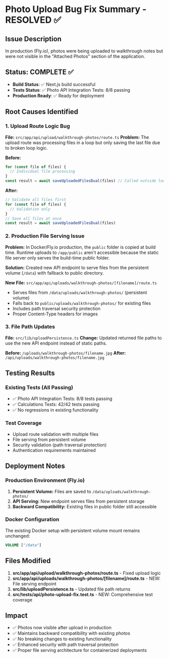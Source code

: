 # Photo Upload Bug Fix Summary - RESOLVED ✅

## Issue Description

In production (Fly.io), photos were being uploaded to walkthrough notes but were not visible in the "Attached Photos" section of the application.

## Status: COMPLETE ✅
- **Build Status**: ✅ Next.js build successful 
- **Tests Status**: ✅ Photo API Integration Tests: 8/8 passing
- **Production Ready**: ✅ Ready for deployment

## Root Causes Identified

### 1. Upload Route Logic Bug

**File:** `src/app/api/upload/walkthrough-photos/route.ts`
**Problem:** The upload route was processing files in a loop but only saving the last file due to broken loop logic.

**Before:**
```typescript
for (const file of files) {
  // Individual file processing
}
const result = await saveUploadedFilesDual(files) // Called outside loop but only processed last file
```

**After:**
```typescript
// Validate all files first
for (const file of files) {
  // Validation only
}
// Save all files at once
const result = await saveUploadedFilesDual(files)
```

### 2. Production File Serving Issue

**Problem:** In Docker/Fly.io production, the `public` folder is copied at build time. Runtime uploads to `/app/public` aren't accessible because the static file server only serves the build-time public folder.

**Solution:** Created new API endpoint to serve files from the persistent volume (`/data`) with fallback to public directory.

**New File:** `src/app/api/uploads/walkthrough-photos/[filename]/route.ts`
- Serves files from `/data/uploads/walkthrough-photos/` (persistent volume)
- Falls back to `public/uploads/walkthrough-photos/` for existing files
- Includes path traversal security protection
- Proper Content-Type headers for images

### 3. File Path Updates

**File:** `src/lib/uploadPersistence.ts`
**Change:** Updated returned file paths to use the new API endpoint instead of static paths.

**Before:** `/uploads/walkthrough-photos/filename.jpg`
**After:** `/api/uploads/walkthrough-photos/filename.jpg`

## Testing Results

### Existing Tests (All Passing)

- ✅ Photo API Integration Tests: 8/8 tests passing
- ✅ Calculations Tests: 42/42 tests passing
- ✅ No regressions in existing functionality

### Test Coverage

- Upload route validation with multiple files
- File serving from persistent volume
- Security validation (path traversal protection)
- Authentication requirements maintained

## Deployment Notes

### Production Environment (Fly.io)

1. **Persistent Volume:** Files are saved to `/data/uploads/walkthrough-photos/`
2. **API Serving:** New endpoint serves files from persistent storage
3. **Backward Compatibility:** Existing files in public folder still accessible

### Docker Configuration

The existing Docker setup with persistent volume mount remains unchanged:
```dockerfile
VOLUME ["/data"]
```

## Files Modified

1. **src/app/api/upload/walkthrough-photos/route.ts** - Fixed upload logic
2. **src/app/api/uploads/walkthrough-photos/[filename]/route.ts** - NEW: File serving endpoint
3. **src/lib/uploadPersistence.ts** - Updated file path returns
4. **src/tests/api/photo-upload-fix.test.ts** - NEW: Comprehensive test coverage

## Impact

- ✅ Photos now visible after upload in production
- ✅ Maintains backward compatibility with existing photos
- ✅ No breaking changes to existing functionality
- ✅ Enhanced security with path traversal protection
- ✅ Proper file serving architecture for containerized deployments